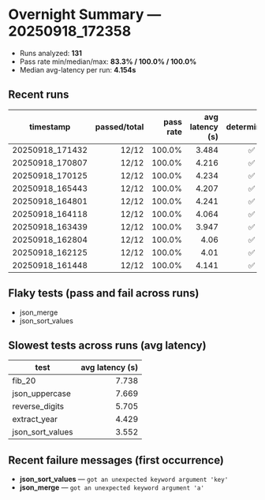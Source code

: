 # Overnight Summary — 20250918_172358

- Runs analyzed: **131**
- Pass rate min/median/max: **83.3% / 100.0% / 100.0%**
- Median avg-latency per run: **4.154s**

## Recent runs
| timestamp | passed/total | pass rate | avg latency (s) | deterministic | report |
|---|---:|---:|---:|:---:|:---|
| 20250918_171432 | 12/12 | 100.0% | 3.484 | ✅ | bench_20250918_171432.json |
| 20250918_170807 | 12/12 | 100.0% | 4.216 | ✅ | bench_20250918_170807.json |
| 20250918_170125 | 12/12 | 100.0% | 4.234 | ✅ | bench_20250918_170125.json |
| 20250918_165443 | 12/12 | 100.0% | 4.207 | ✅ | bench_20250918_165443.json |
| 20250918_164801 | 12/12 | 100.0% | 4.241 | ✅ | bench_20250918_164801.json |
| 20250918_164118 | 12/12 | 100.0% | 4.064 | ✅ | bench_20250918_164118.json |
| 20250918_163439 | 12/12 | 100.0% | 3.947 | ✅ | bench_20250918_163439.json |
| 20250918_162804 | 12/12 | 100.0% | 4.06 | ✅ | bench_20250918_162804.json |
| 20250918_162125 | 12/12 | 100.0% | 4.01 | ✅ | bench_20250918_162125.json |
| 20250918_161448 | 12/12 | 100.0% | 4.141 | ✅ | bench_20250918_161448.json |

## Flaky tests (pass and fail across runs)
- json_merge
- json_sort_values

## Slowest tests across runs (avg latency)
| test | avg latency (s) |
|---|---:|
| fib_20 | 7.738 |
| json_uppercase | 7.669 |
| reverse_digits | 5.705 |
| extract_year | 4.429 |
| json_sort_values | 3.552 |

## Recent failure messages (first occurrence)
- **json_sort_values** — `got an unexpected keyword argument 'key'`
- **json_merge** — `got an unexpected keyword argument 'a'`
